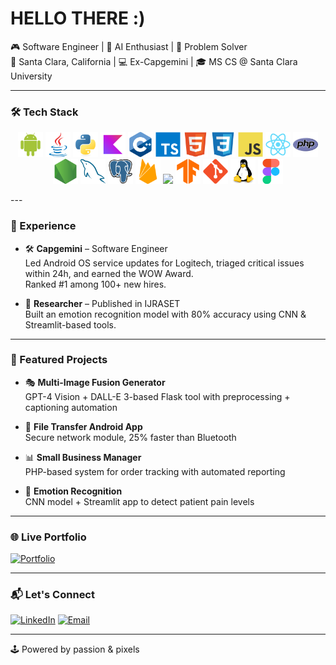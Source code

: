 # HELLO THERE :)

🎮 Software Engineer | 🔬 AI Enthusiast | 🧪 Problem Solver  
📍 Santa Clara, California | 💻 Ex-Capgemini | 🎓 MS CS @ Santa Clara University

---

### 🛠️ Tech Stack
<p align="center">
  <img src="https://raw.githubusercontent.com/devicons/devicon/master/icons/android/android-original.svg" width="40" />
  <img src="https://raw.githubusercontent.com/devicons/devicon/master/icons/java/java-original.svg" width="40" />
  <img src="https://raw.githubusercontent.com/devicons/devicon/master/icons/python/python-original.svg" width="40" />
  <img src="https://raw.githubusercontent.com/devicons/devicon/master/icons/kotlin/kotlin-original.svg" width="40" />
  <img src="https://raw.githubusercontent.com/devicons/devicon/master/icons/cplusplus/cplusplus-original.svg" width="40" />
  <img src="https://raw.githubusercontent.com/devicons/devicon/master/icons/typescript/typescript-original.svg" width="40" />
  <img src="https://raw.githubusercontent.com/devicons/devicon/master/icons/html5/html5-original.svg" width="40" />
  <img src="https://raw.githubusercontent.com/devicons/devicon/master/icons/css3/css3-original.svg" width="40" />
  <img src="https://raw.githubusercontent.com/devicons/devicon/master/icons/javascript/javascript-original.svg" width="40" />
  <img src="https://raw.githubusercontent.com/devicons/devicon/master/icons/react/react-original.svg" width="40" />
  <img src="https://raw.githubusercontent.com/devicons/devicon/master/icons/php/php-original.svg" width="40" />
  <img src="https://raw.githubusercontent.com/devicons/devicon/master/icons/nodejs/nodejs-original.svg" width="40" />
  <img src="https://raw.githubusercontent.com/devicons/devicon/master/icons/mysql/mysql-original.svg" width="40" />
  <img src="https://raw.githubusercontent.com/devicons/devicon/master/icons/postgresql/postgresql-original.svg" width="40" />
  <img src="https://raw.githubusercontent.com/devicons/devicon/master/icons/firebase/firebase-plain.svg" width="40" />
  <img src="https://cdn.simpleicons.org/amazonaws/FF9900" width="40" />
  <img src="https://raw.githubusercontent.com/devicons/devicon/master/icons/tensorflow/tensorflow-original.svg" width="40" />
  <img src="https://raw.githubusercontent.com/devicons/devicon/master/icons/git/git-original.svg" width="40" />
  <img src="https://raw.githubusercontent.com/devicons/devicon/master/icons/linux/linux-original.svg" width="40" />
  <img src="https://raw.githubusercontent.com/devicons/devicon/master/icons/figma/figma-original.svg" width="40" />
</p>
---

### 💼 Experience
- 🛠️ **Capgemini** – Software Engineer  
  Led Android OS service updates for Logitech, triaged critical issues within 24h, and earned the WOW Award.  
  Ranked #1 among 100+ new hires.

- 🧪 **Researcher** – Published in IJRASET  
  Built an emotion recognition model with 80% accuracy using CNN & Streamlit-based tools.

---

### 🧠 Featured Projects
- 🎭 **Multi-Image Fusion Generator**  
  GPT-4 Vision + DALL-E 3-based Flask tool with preprocessing + captioning automation

- 📡 **File Transfer Android App**  
  Secure network module, 25% faster than Bluetooth

- 📊 **Small Business Manager**  
  PHP-based system for order tracking with automated reporting

- 🧠 **Emotion Recognition**  
  CNN model + Streamlit app to detect patient pain levels

---

### 🌐 Live Portfolio
[![Portfolio](https://img.shields.io/badge/Visit-My%20Portfolio-green?style=for-the-badge)](https://amarnathskaushik.com)

---

### 📬 Let's Connect

[![LinkedIn](https://img.shields.io/badge/LinkedIn-AmarnathKaushik-blue?style=for-the-badge&logo=linkedin)](https://www.linkedin.com/in/amarnathskaushik/)
[![Email](https://img.shields.io/badge/Email-amarnathskaushik@gmail.com-red?style=for-the-badge&logo=gmail)](mailto:amarnathskaushik@gmail.com)

---

🕹️ Powered by passion & pixels
